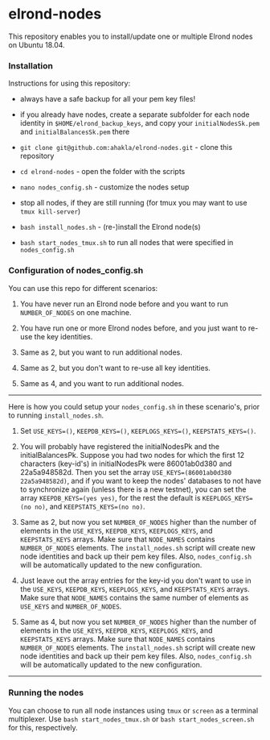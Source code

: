# elrond-nodes

This repository enables you to install/update one or multiple Elrond nodes on Ubuntu 18.04.

### Installation

Instructions for using this repository:
 * always have a safe backup for all your pem key files!
 * if you already have nodes, create a separate subfolder for each node identity in `$HOME/elrond_backup_keys`,
and copy your `initialNodesSk.pem` and `initialBalancesSk.pem` there

 * `git clone git@github.com:ahakla/elrond-nodes.git` - clone this repository
 * `cd elrond-nodes` - open the folder with the scripts
 * `nano nodes_config.sh` - customize the nodes setup
 * stop all nodes, if they are still running (for tmux you may want to use `tmux kill-server`)
 * `bash install_nodes.sh` - (re-)install the Elrond node(s)
 * `bash start_nodes_tmux.sh` to run all nodes that were specified in `nodes_config.sh`

### Configuration of nodes_config.sh

You can use this repo for different scenarios:

1. You have never run an Elrond node before and you want to run `NUMBER_OF_NODES` on one machine.

2. You have run one or more Elrond nodes before, and you just want to re-use the key identities.

3. Same as 2, but you want to run additional nodes.

4. Same as 2, but you don't want to re-use all key identities.

5. Same as 4, and you want to run additional nodes. 

----------------------------------------------------------

Here is how you could setup your `nodes_config.sh` in these scenario's, prior to running `install_nodes.sh`.

1. Set `USE_KEYS=()`, `KEEPDB_KEYS=()`, `KEEPLOGS_KEYS=()`, `KEEPSTATS_KEYS=()`.

2. You will probably have registered the initialNodesPk and the initialBalancesPk. Suppose you had
two nodes for which the first 12 characters (key-id's) in initialNodesPk were 86001ab0d380 and 22a5a948582d.
Then you set the array `USE_KEYS=(86001ab0d380 22a5a948582d)`, and if you want to keep the nodes' databases
to not have to synchronize again (unless there is a new testnet), you can set the array `KEEPDB_KEYS=(yes yes)`,
for the rest the default is `KEEPLOGS_KEYS=(no no)`, and `KEEPSTATS_KEYS=(no no)`.

3. Same as 2, but now you set `NUMBER_OF_NODES` higher than the number of elements in the `USE_KEYS`, `KEEPDB_KEYS`,
`KEEPLOGS_KEYS`, and `KEEPSTATS_KEYS` arrays. Make sure that `NODE_NAMES` contains `NUMBER_OF_NODES` elements.
The `install_nodes.sh` script will create new node identities and back up their pem key files.
Also, `nodes_config.sh` will be automatically updated to the new configuration.

4. Just leave out the array entries for the key-id you don't want to use in the `USE_KEYS`, `KEEPDB_KEYS`,
`KEEPLOGS_KEYS`, and `KEEPSTATS_KEYS` arrays. Make sure that `NODE_NAMES` contains the same number of elements
as `USE_KEYS` and `NUMBER_OF_NODES`.

5. Same as 4, but now you set `NUMBER_OF_NODES` higher than the number of elements in the `USE_KEYS`, `KEEPDB_KEYS`,
`KEEPLOGS_KEYS`, and `KEEPSTATS_KEYS` arrays. Make sure that `NODE_NAMES` contains `NUMBER_OF_NODES` elements.
The `install_nodes.sh` script will create new node identities and back up their pem key files.
Also, `nodes_config.sh` will be automatically updated to the new configuration.

----------------------------------------------------------

### Running the nodes

You can choose to run all node instances using `tmux` or `screen` as a terminal multiplexer.
Use `bash start_nodes_tmux.sh` or `bash start_nodes_screen.sh` for this, respectively.
